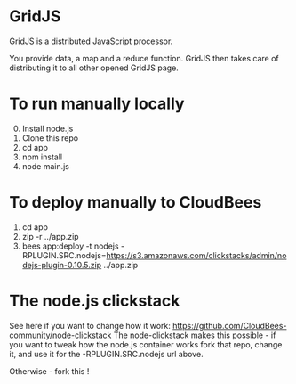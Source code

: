 # GridJS

GridJS is a distributed JavaScript processor.

You provide data, a map and a reduce function. GridJS then takes care of distributing it to all other opened GridJS page.

# To run manually locally

0. Install node.js
1. Clone this repo
2. cd app
3. npm install
4. node main.js

# To deploy manually to CloudBees

1. cd app
2. zip -r ../app.zip
3. bees app:deploy -t nodejs -RPLUGIN.SRC.nodejs=https://s3.amazonaws.com/clickstacks/admin/nodejs-plugin-0.10.5.zip ../app.zip


# The node.js clickstack
See here if you want to change how it work: https://github.com/CloudBees-community/node-clickstack
The node-clickstack makes this possible - if you want to tweak how the node.js container works
fork that repo, change it, and use it for the -RPLUGIN.SRC.nodejs url above.

Otherwise - fork this ! 


